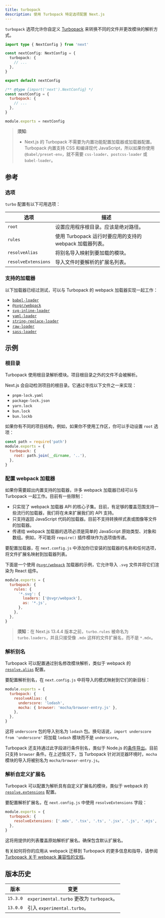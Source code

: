```yaml
---
title: turbopack
description: 使用 Turbopack 特定选项配置 Next.js
---
```


`turbopack` 选项允许你自定义 [Turbopack](/nextjs-cn/app/api-reference/turbopack) 来转换不同的文件并更改模块的解析方式。

```ts switcher/nextjs-cn/
import type { NextConfig } from 'next'

const nextConfig: NextConfig = {
  turbopack: {
    // ...
  },
}

export default nextConfig
```

```js switcher
/** @type {import('next').NextConfig} */
const nextConfig = {
  turbopack: {
    // ...
  },
}

module.exports = nextConfig
```

> **须知**:
>
> - Next.js 的 Turbopack 不需要为内置功能配置加载器或加载器配置。Turbopack 内置支持 CSS 和编译现代 JavaScript，所以如果你使用 `@babel/preset-env`，就不需要 `css-loader`、`postcss-loader` 或 `babel-loader`。

## 参考

### 选项

`turbo` 配置有以下可用选项：

| 选项                | 描述                                                     |
| ------------------- | -------------------------------------------------------- |
| `root`              | 设置应用程序根目录。应该是绝对路径。                     |
| `rules`             | 使用 Turbopack 运行时要应用的支持的 webpack 加载器列表。 |
| `resolveAlias`      | 将别名导入映射到要加载的模块。                           |
| `resolveExtensions` | 导入文件时要解析的扩展名列表。                           |

### 支持的加载器

以下加载器已经过测试，可以与 Turbopack 的 webpack 加载器实现一起工作：

- [`babel-loader`](https://www.npmjs.com/package/babel-loader)
- [`@svgr/webpack`](https://www.npmjs.com/package/@svgr/webpack)
- [`svg-inline-loader`](https://www.npmjs.com/package/svg-inline-loader)
- [`yaml-loader`](https://www.npmjs.com/package/yaml-loader)
- [`string-replace-loader`](https://www.npmjs.com/package/string-replace-loader)
- [`raw-loader`](https://www.npmjs.com/package/raw-loader)
- [`sass-loader`](https://www.npmjs.com/package/sass-loader)

## 示例

### 根目录

Turbopack 使用根目录解析模块。项目根目录之外的文件不会被解析。

Next.js 会自动检测项目的根目录。它通过寻找以下文件之一来实现：

- `pnpm-lock.yaml`
- `package-lock.json`
- `yarn.lock`
- `bun.lock`
- `bun.lockb`

如果你有不同的项目结构，例如，如果你不使用工作区，你可以手动设置 `root` 选项：

```js
const path = require('path')
module.exports = {
  turbopack: {
    root: path.join(__dirname, '..'),
  },
}
```

### 配置 webpack 加载器

如果你需要超出内置支持的加载器，许多 webpack 加载器已经可以与 Turbopack 一起工作。目前有一些限制：

- 只实现了 webpack 加载器 API 的核心子集。目前，有足够的覆盖范围支持一些流行的加载器，我们将在未来扩展我们的 API 支持。
- 只支持返回 JavaScript 代码的加载器。目前不支持转换样式表或图像等文件的加载器。
- 传递给 webpack 加载器的选项必须是简单的 JavaScript 原始类型、对象和数组。例如，不可能将 `require()` 插件模块作为选项值传递。

要配置加载器，在 `next.config.js` 中添加你已安装的加载器的名称和任何选项，将文件扩展名映射到加载器列表。

下面是一个使用 [`@svgr/webpack`](https://www.npmjs.com/package/@svgr/webpack) 加载器的示例，它允许导入 `.svg` 文件并将它们渲染为 React 组件。

```js
module.exports = {
  turbopack: {
    rules: {
      '*.svg': {
        loaders: ['@svgr/webpack'],
        as: '*.js',
      },
    },
  },
}
```

> **须知**：在 Next.js 13.4.4 版本之前，`turbo.rules` 被命名为 `turbo.loaders`，并且只接受像 `.mdx` 这样的文件扩展名，而不是 `*.mdx`。

### 解析别名

Turbopack 可以配置通过别名修改模块解析，类似于 webpack 的 [`resolve.alias`](https://webpack.js.org/configuration/resolve/#resolvealias) 配置。

要配置解析别名，在 `next.config.js` 中将导入的模式映射到它们的新目标：

```js
module.exports = {
  turbopack: {
    resolveAlias: {
      underscore: 'lodash',
      mocha: { browser: 'mocha/browser-entry.js' },
    },
  },
}
```

这将 `underscore` 包的导入别名为 `lodash` 包。换句话说，`import underscore from 'underscore'` 将加载 `lodash` 模块而不是 `underscore`。

Turbopack 还支持通过此字段进行条件别名，类似于 Node.js 的[条件导出](https://nodejs.org/docs/latest-v18.x/api/packages.html#conditional-exports)。目前只支持 `browser` 条件。在上述情况下，当 Turbopack 针对浏览器环境时，`mocha` 模块的导入将被别名为 `mocha/browser-entry.js`。

### 解析自定义扩展名

Turbopack 可以配置为解析具有自定义扩展名的模块，类似于 webpack 的 [`resolve.extensions`](https://webpack.js.org/configuration/resolve/#resolveextensions) 配置。

要配置解析扩展名，在 `next.config.js` 中使用 `resolveExtensions` 字段：

```js
module.exports = {
  turbopack: {
    resolveExtensions: ['.mdx', '.tsx', '.ts', '.jsx', '.js', '.mjs', '.json'],
  },
}
```

这将用提供的列表覆盖原始解析扩展名。确保包含默认扩展名。

有关如何将你的应用从 webpack 迁移到 Turbopack 的更多信息和指导，请参阅 [Turbopack 关于 webpack 兼容性的文档](https://turbo.build/pack/docs/migrating-from-webpack)。

## 版本历史

| 版本     | 变更                                      |
| -------- | ----------------------------------------- |
| `15.3.0` | `experimental.turbo` 更改为 `turbopack`。 |
| `13.0.0` | 引入 `experimental.turbo`。               |
